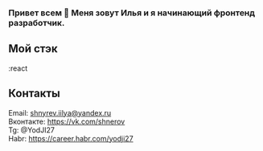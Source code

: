 ### Привет всем 👋 Меня зовут Илья и я начинающий фронтенд разработчик. 

## Мой стэк
:react


## Контакты
Email: shnyrev.iilya@yandex.ru   
Вконтакте: https://vk.com/shnerov  
Tg: @YodJI27  
Habr: https://career.habr.com/yodji27
